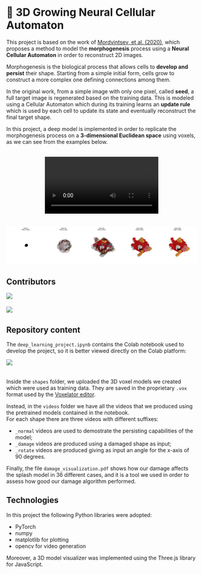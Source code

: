 # 🐠 3D Growing Neural Cellular Automaton

This project is based on the work of <a href="https://distill.pub/2020/growing-ca" target="_blank">Mordvintsev, et al. (2020)</a>, which proposes a method to model the **morphogenesis** process using a **Neural Cellular Automaton** in order to reconstruct 2D images.

Morphogenesis is the biological process that allows cells to **develop and persist** their shape. Starting from a simple initial form, cells grow to construct a more complex one defining connections among them.

In the original work, from a simple image with only one pixel, called **seed**, a full target image is regenerated based on the training data. This is modeled using a Cellular Automaton which during its training learns an **update rule** which is used by each cell to update its state and eventually reconstruct the final target shape.

In this project, a deep model is implemented in order to replicate the morphogenesis process on a **3-dimensional Euclidean space** using voxels, as we can see from the examples below.

<br/>

<div align="center">
  <video src="https://user-images.githubusercontent.com/58000595/217600398-4ff8cc6f-8a18-4be3-b065-753a8e8493c1.mp4">
</div>

<br/>

![image info](splash-steps.png)

## Contributors

<a href="https://github.com/SkyLionx" target="_blank">
  <img src="https://img.shields.io/badge/Profile-Fabrizio%20Rossi-green?style=for-the-badge&logo=github&labelColor=blue&color=white">
</a>
<br /><br />
<a href="https://github.com/dotmat3" target="_blank">
  <img src="https://img.shields.io/badge/Profile-Matteo%20Orsini-green?style=for-the-badge&logo=github&labelColor=blue&color=white">
</a>

## Repository content
The `deep_learning_project.ipynb` contains the Colab notebook used to develop the project, so it is better viewed directly on the Colab platform:

<a href="https://colab.research.google.com/github/SkyLionx/DL2021/blob/master/deep_learning_project.ipynb" target="_blank">
<img src="https://img.shields.io/badge/Colab-Open%20Notebook-green?style=for-the-badge&logo=googlecolab&color=blue">
</a>
<br/>
<br/>

Inside the `shapes` folder, we uploaded the 3D voxel models we created which were used as training data. They are saved in the proprietary `.vox` format used by the [Voxelator editor](http://voxelator.com/).

Instead, in the `videos` folder we have all the videos that we produced using the pretrained models contained in the notebook. <br>
For each shape there are three videos with different suffixes:
- `_normal` videos are used to demostrate the persisting capabilities of the model;
- `_damage` videos are produced using a damaged shape as input;
- `_rotate` videos are produced giving as input an angle for the x-axis of 90 degrees.

Finally, the file `damage_visualization.pdf` shows how our damage affects the splash model in 36 different cases, and it is a tool we used in order to assess how good our damage algorithm performed.

## Technologies

In this project the following Python libraries were adopted:
- PyTorch
- numpy 
- matplotlib for plotting
- opencv for video generation

Moreover, a 3D model visualizer was implemented using the Three.js library for JavaScript.
